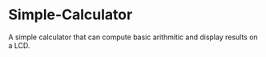 # Simple-Calculator
A simple calculator that can compute basic arithmitic and display results on a LCD.
